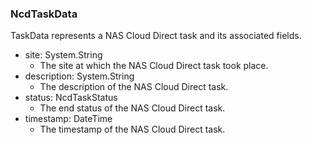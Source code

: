 ### NcdTaskData
TaskData represents a NAS Cloud Direct task
and its associated fields.

- site: System.String
  - The site at which the NAS Cloud Direct task took place.
- description: System.String
  - The description of the NAS Cloud Direct task.
- status: NcdTaskStatus
  - The end status of the NAS Cloud Direct task.
- timestamp: DateTime
  - The timestamp of the NAS Cloud Direct task.
